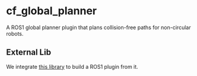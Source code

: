# cf_global_planner

A ROS1 global planner plugin that plans collision-free paths for non-circular robots.


## External Lib

We integrate [this library](http://www2.informatik.uni-freiburg.de/~lau/dynamicvoronoi/) to build a ROS1 plugin from it.

